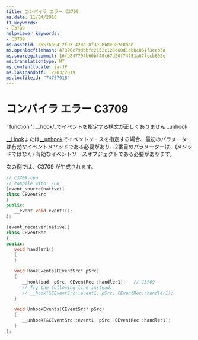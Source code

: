 ```yaml
---
title: コンパイラ エラー C3709
ms.date: 11/04/2016
f1_keywords:
- C3709
helpviewer_keywords:
- C3709
ms.assetid: d5576b04-2f93-420a-8f3e-8b8e987e8dab
ms.openlocfilehash: 47320c79dbbfc2152c126c80d1eb8c061f3ceb3a
ms.sourcegitcommit: 16fa847794b60bf40c67d20f74751a67fccb602e
ms.translationtype: MT
ms.contentlocale: ja-JP
ms.lasthandoff: 12/03/2019
ms.locfileid: "74757918"
---
```

# <a name="compiler-error-c3709"></a>コンパイラ エラー C3709

' function ': __hook/\_でイベントを指定する構文が正しくありません _unhook

[__Hook](../../cpp/hook.md)または[__unhook](../../cpp/unhook.md)でイベントソースを指定する場合、最初のパラメーターは有効なイベントメソッドである必要があり、2番目のパラメーターは、(メソッドではなく) 有効なイベントソースオブジェクトである必要があります。

次の例では、C3709 が生成されます。

```cpp
// C3709.cpp
// compile with: /LD
[event_source(native)]
class CEventSrc
{
public:
   __event void event1();
};

[event_receiver(native)]
class CEventRec
{
public:
   void handler1()
   {
   }

   void HookEvents(CEventSrc* pSrc)
   {
      __hook(bad, pSrc, CEventRec::handler1);   // C3709
      // Try the following line instead:
      // __hook(&CEventSrc::event1, pSrc, CEventRec::handler1);
   }

   void UnhookEvents(CEventSrc* pSrc)
   {
      __unhook(&CEventSrc::event1, pSrc, CEventRec::handler1);
   }
};
```
